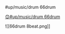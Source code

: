 #up/music/drum 66drum

[😊#up/music/drum 66drum](http://47.111.95.20:6001/user/1/start/%23up%2Fmusic%2Fdrum%2066drum)

![[66drum 8beat.png]]